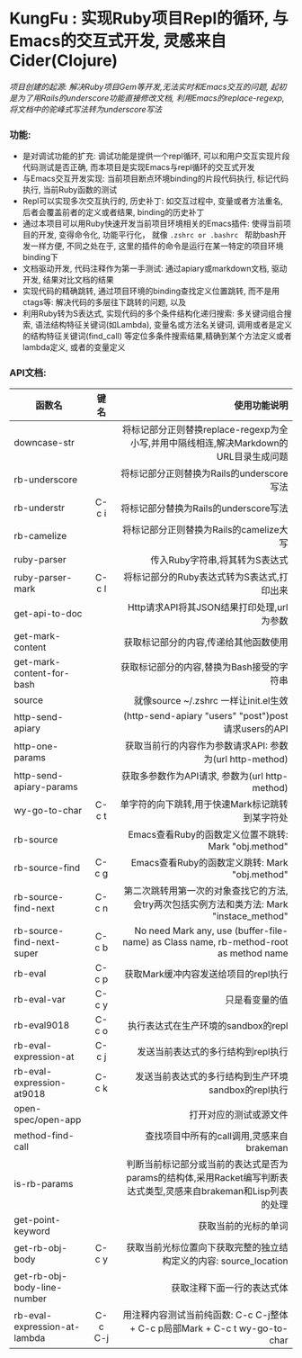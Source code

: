 # KungFu : 实现Ruby项目Repl的循环, 与Emacs的交互式开发, 灵感来自Cider(Clojure)

*项目创建的起源: 解决Ruby项目Gem等开发,无法实时和Emacs交互的问题, 起初是为了用Rails的underscore功能直接修改文档, 利用Emacs的replace-regexp, 将文档中的驼峰式写法转为underscore写法*

### 功能: 

* 是对调试功能的扩充: 调试功能是提供一个repl循环, 可以和用户交互实现片段代码测试是否正确, 而本项目是实现Emacs与repl循环的交互式开发
* 与Emacs交互开发实现: 当前项目断点环境binding的片段代码执行, 标记代码执行, 当前Ruby函数的测试 
* Repl可以实现多次交互执行的, 历史补丁: 如交互过程中, 变量或者方法重名, 后者会覆盖前者的定义或者结果, binding的历史补丁
* 通过本项目可以用Ruby快速开发当前项目环境相关的Emacs插件: 使得当前项目的开发, 变得命令化, 功能平行化， 就像 `.zshrc or .bashrc ` 帮助bash开发一样方便, 不同之处在于, 这里的插件的命令是运行在某一特定的项目环境binding下
* 文档驱动开发, 代码注释作为第一手测试: 通过apiary或markdown文档, 驱动开发, 结果对比文档的结果
* 实现代码的精确跳转, 通过项目环境的binding查找定义位置跳转, 而不是用ctags等: 解决代码的多层往下跳转的问题, 以及
* 利用Ruby转为S表达式, 实现代码的多个条件结构化递归搜索: 多关键词组合搜索, 语法结构特征关键词(如Lambda), 变量名或方法名关键词, 调用或者是定义的结构特征关键词(find_call) 等定位多条件搜索结果,精确到某个方法定义或者lambda定义, 或者的变量定义

### API文档:

| 函数名        | 键名       | 使用功能说明  |
| ------------- |:-------------:| -----:|
| downcase-str |    |将标记部分正则替换replace-regexp为全小写,并用中隔线相连,解决Markdown的URL目录生成问题  |
| rb-underscore |    | 将标记部分正则替换为Rails的underscore写法      |
| rb-understr | C-c i  | 将标记部分替换为Rails的underscore写法      |
| rb-camelize |     | 将标记部分正则替换为Rails的camelize大写  |
| ruby-parser |     | 传入Ruby字符串,将其转为S表达式 |
| ruby-parser-mark | C-c l  |  将标记部分的Ruby表达式转为S表达式,打印出来|
| get-api-to-doc |     |  Http请求API将其JSON结果打印处理,url为参数  |
| get-mark-content |   |  获取标记部分的内容,传递给其他函数使用  |
| get-mark-content-for-bash |   |  获取标记部分的内容,替换为Bash接受的字符串  |
| source |   |  就像source ~/.zshrc 一样让init.el生效 |
| http-send-apiary |    |  (http-send-apiary "users" "post")post请求users的API  |
| http-one-params |    |  获取当前行的内容作为参数请求API: 参数为(url http-method)  |
| http-send-apiary-params |   | 获取多参数作为API请求, 参数为(url http-method)  |
| wy-go-to-char | C-c t  |  单字符的向下跳转,用于快速Mark标记跳转到某字符处 |
| rb-source |   |  Emacs查看Ruby的函数定义位置不跳转: Mark "obj.method"  |
| rb-source-find | C-c g  |  Emacs查看Ruby的函数定义跳转: Mark "obj.method"     |
| rb-source-find-next | C-c n  |  第二次跳转用第一次的对象查找它的方法, 会try两次包括实例方法和类方法: Mark "instace_method"      |
| rb-source-find-next-super | C-c b  |  No need Mark any, use (buffer-file-name) as Class name, rb-method-root as method name     |
| rb-eval | C-c p  |   获取Mark缓冲内容发送给项目的repl执行    |
| rb-eval-var | C-c y  |    只是看变量的值   |
| rb-eval9018  | C-c o  |   执行表达式在生产环境的sandbox的repl    |
| rb-eval-expression-at | C-c j  | 发送当前表达式的多行结构到repl执行    |
| rb-eval-expression-at9018  | C-c k  |   发送当前表达式的多行结构到生产环境sandbox的repl执行     |
| open-spec/open-app |  | 打开对应的测试或源文件 |
|  method-find-call |  |  查找项目中所有的call调用,灵感来自brakeman |
| is-rb-params |  |  判断当前标记部分或当前的表达式是否为params的结构体,采用Racket编写判断表达式类型,灵感来自brakeman和Lisp列表的处理  |
| get-point-keyword |  | 获取当前的光标的单词  |
| get-rb-obj-body | C-c y  |  获取当前光标位置向下获取完整的独立结构定义的内容: source_location     |
| get-rb-obj-body-line-number |  | 获取注释下面一行的表达式体  |
| rb-eval-expression-at-lambda | C-c C-j  |  用注释内容测试当前纯函数:  C-c C-j整体  + C-c p局部Mark + C-c t wy-go-to-char   |

